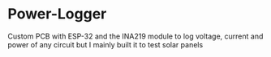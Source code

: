 # Power-Logger
Custom PCB with ESP-32 and the INA219 module to log voltage, current and power of any circuit but I mainly built it to test solar panels
